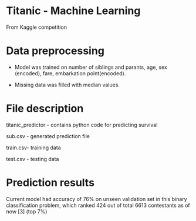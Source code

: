 # Titanic - Machine Learning

From Kaggle competition

# Data preprocessing

* Model was trained on number of siblings and parants, age, sex (encoded), fare, embarkation point(encoded).

* Missing data was filled with median values.

# File description

titanic_predictor - contains python code for predicting survival

sub.csv - generated prediction file

train.csv- training data

test.csv - testing data

# Prediction results

Current model had accuracy of 76%  on unseen validation set in this binary classification problem, which ranked 424 out of total 6613 contestants as of now [3] (top 7%)
